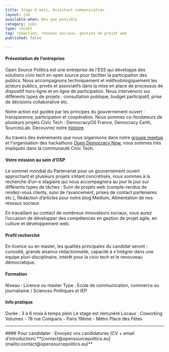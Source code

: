 ```yaml
---
title: Stage 6 mois, Assistant communication
layout: job
available-when: Dès que possible
category: jobs
type: rocket
tag: rédaction, réseaux sociaux, gestion de projet web
published: false

---
```


#### Présentation de l’entreprise
Open Source Politics est une entreprise de l'ESS qui développe des solutions civic tech en open source pour faciliter la participation des publics. Nous accompagnons techniquement et méthodologiquement les acteurs publics, privés et associatifs dans la mise en place de processus de dispositif hors-ligne et en ligne de participation. Nous intervenons sur différents types de projets : consultation publique, budget participatif, prise de décisions collaborative etc.


Notre action est guidée par les principes du gouvernement ouvert : transparence, participation et coopération. Nous sommes co-fondateurs de plusieurs projets Civic Tech : DemocracyOS France, Democracy Earth, SourcesLab. Découvrez notre [histoire](https://medium.com/open-source-politics/notre-histoire-c61bbec90334#.bmus5b392).  


Au travers des événements que nous organisons dans notre [groupe meetup](http://www.meetup.com/open-source-politics/) et l'organisation des hackathons [Open Democracy Now](http://opendemocracynow.net/), nous sommes très impliqués dans la communauté Civic Tech.


#### Votre mission au sein d’OSP
Le sommet mondial du Partenariat pour un gouvernement ouvert approchant et plusieurs projets s’étant concrétisés, nous sommes à la recherche d’un-e stagiaire qui nous accompagnera au jour le jour sur différents types de tâches :
Suivi de projets web (compte-rendus de rendez-vous clients, suivi de l’avancement, prises de contact partenaires etc.),
Rédaction d’articles pour notre blog Medium,
Alimentation de nos réseaux sociaux.


En travaillant au contact de nombreux innovateurs sociaux, vous aurez l’occasion de développer des compétences en gestion de projet agile, en culture et développement web.


#### Profil recherché
En licence ou en master, les qualités principales du candidat seront :
curiosité,
grande aisance rédactionnelle,
capacité à s’intégrer dans une équipe pluri-disciplinaire,
intérêt pour la civic tech et le renouveau démocratique.


#### Formation
Niveau : Licence ou master
Type : Ecole de communication, commerce ou journalisme / Sciences Politiques et IEP


#### Info pratique
Durée : 3 à 6 mois à temps plein
Le stage est rémunéré
Locaux : Coworking Volumes - 78 rue Compans - Paris 19ème - Métro Place des Fêtes
<hr>
#### Pour candidater : Envoyez vos candidatures (CV + email d’introduction) **[contact@opensourcepolitics.eu](mailto:contact@opensourcepolitics.eu)**
